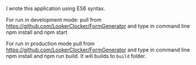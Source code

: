 I wrote this application using ES6 syntax.

For run in development mode: pull from https://github.com/LookerClocker/FormGenerator
and type in command line npm install and npm start

For run in production mode pull from https://github.com/LookerClocker/FormGenerator
and type in command line npm install and npm run build. It will builds to `build` folder.

